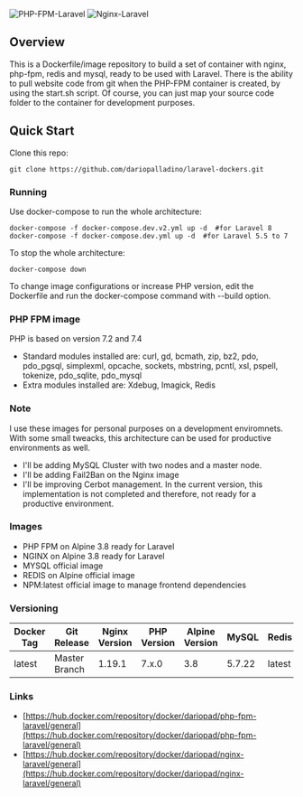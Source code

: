 ![PHP-FPM-Laravel](https://img.shields.io/docker/pulls/dariopad/php-fpm-laravel.svg?style=flat-square)
![Nginx-Laravel](https://img.shields.io/docker/pulls/dariopad/nginx-laravel.svg?style=flat-square)

## Overview
This is a Dockerfile/image repository to build a set of container with nginx, php-fpm, redis and mysql, ready to be used with Laravel. There is the ability to pull website code from git when the PHP-FPM container is created, by using the start.sh script. Of course, you can just map your source code folder to the container for development purposes.


## Quick Start
Clone this repo:
```
git clone https://github.com/dariopalladino/laravel-dockers.git
```
### Running
Use docker-compose to run the whole architecture:
```
docker-compose -f docker-compose.dev.v2.yml up -d  #for Laravel 8
docker-compose -f docker-compose.dev.yml up -d  #for Laravel 5.5 to 7
```
To stop the whole architecture:
```
docker-compose down
```
To change image configurations or increase PHP version, edit the Dockerfile and run the docker-compose command with --build option. 

### PHP FPM image
PHP is based on version 7.2 and 7.4
- Standard modules installed are: 
curl, gd, bcmath, zip, bz2, pdo, pdo_pgsql, simplexml, opcache, sockets, mbstring, pcntl, xsl, pspell, tokenize, pdo_sqlite, pdo_mysql
- Extra modules installed are:
Xdebug, Imagick, Redis

### Note
I use these images for personal purposes on a development enviromnets. With some small tweacks, this architecture can be used for productive environments as well.

- I'll be adding MySQL Cluster with two nodes and a master node.
- I'll be adding Fail2Ban on the Nginx image
- I'll be improving Cerbot management. In the current version, this implementation is not completed and therefore, not ready for a productive environment.

### Images
- PHP FPM on Alpine 3.8 ready for Laravel
- NGINX on Alpine 3.8 ready for Laravel
- MYSQL official image
- REDIS on Alpine official image
- NPM:latest official image to manage frontend dependencies

### Versioning
| Docker Tag | Git Release | Nginx Version | PHP Version | Alpine Version | MySQL | Redis | NPM |
|-----|-------|-----|--------|--------|--------|--------|--------| 
| latest | Master Branch | 1.19.1 | 7.x.0 | 3.8 | 5.7.22 | latest | latest |


### Links
- [https://hub.docker.com/repository/docker/dariopad/php-fpm-laravel/general](https://hub.docker.com/repository/docker/dariopad/php-fpm-laravel/general)
- [https://hub.docker.com/repository/docker/dariopad/nginx-laravel/general](https://hub.docker.com/repository/docker/dariopad/nginx-laravel/general)

